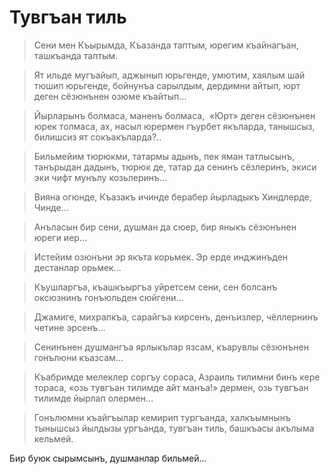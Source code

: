 # Тувгъан тиль

> Сени мен Къырымда, Къазанда таптым, юрегим къайнагъан, ташкъанда таптым.

> Ят ильде мугъайып, аджынып юрьгенде, умютим, хаялым шай тюшип юрьгенде, бойнунъа сарылдым, дердимни айтып, юрт деген сёзюнънен озюме къайтып…

> Йырларынъ болмаса, маненъ болмаса,
 «Юрт» деген сёзюнънен юрек толмаса, ах, насыл юрермен гъурбет якъларда, танышсыз, билишсиз ят сокъакъларда?..

> Бильмейим тюрюкми, татармы адынъ, пек яман татлысынъ, танърыдан дадынъ, тюрюк де, татар да сенинъ сёзлеринъ, экиси эки чифт мунълу козьлеринъ…

> Вияна огюнде, Къазакъ ичинде берабер йырладыкъ Хиндлерде, Чинде…

> Анъласын бир сени, душман да сюер, бир яныкъ сёзюнънен юреги иер…

> Истейим озюнъни эр якъта корьмек.
Эр ерде инджинъден дестанлар орьмек…

> Къушларгъа, къашкъыргъа уйретсем сени, сен болсанъ оксюзнинъ гонъюльден сюйгени…

> Джамиге, михрапкъа, сарайгъа кирсенъ, денъизлер, чёллернинъ четине эрсенъ…

> Сенинънен душмангъа ярлыкълар язсам, къарувлы сёзюнънен гонълюни къазсам…

> Къабримде мелеклер соргъу сораса, Азраиль тилимни бинъ кере тораса, «озь тувгъан тилимде айт манъа!» дермен, озь тувгъан тилимде йырлап олермен…

> Гонълюмни къайгъылар кемирип тургъанда, халкъымнынъ тынышсыз йылдызы ургъанда, тувгъан тиль, башкъасы акълыма кельмей.

Бир буюк сырымсынъ, душманлар бильмей…
